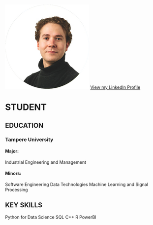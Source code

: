 ![Logo](/assets/images/omakuva.png)
[View my LinkedIn Profile](https://www.linkedin.com/in/hugohuotari)
# STUDENT




## EDUCATION
### Tampere University
#### Major: 
Industrial Engineering and Management
#### Minors:
Software Engineering
Data Technologies
Machine Learning and Signal Processing

## KEY SKILLS
Python for Data Science
SQL
C++
R
PowerBI
